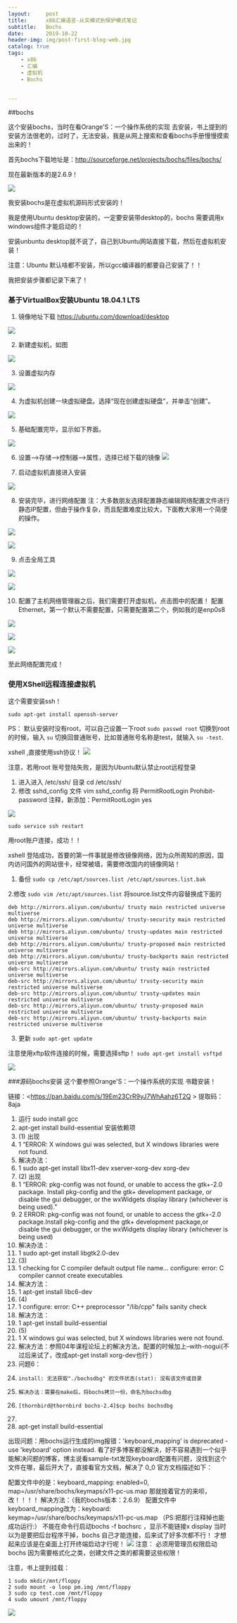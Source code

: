 ```yaml
---
layout:     post
title:      x86汇编语言-从实模式到保护模式笔记
subtitle:   Bochs
date:       2019-10-22
header-img: img/post-first-blog-web.jpg
catalog: true
tags:
    - x86
    - 汇编
    - 虚拟机
    - Bochs
    
    
---
```

##bochs

这个安装bochs，当时在看Orange'S：一个操作系统的实现 去安装，书上提到的安装方法很老的，过时了，无法安装，我是从网上搜索和查看bochs手册慢慢摸索出来的！

首先bochs下载地址是：<http://sourceforge.net/projects/bochs/files/bochs/>

现在最新版本的是2.6.9！

![](https://raw.githubusercontent.com/dbb4560/StorePicturebed/master/wirtePicture/20191022210708.png)

我安装bochs是在虚拟机源码形式安装的！

我是使用Ubuntu desktop安装的，一定要安装带desktop的，bochs 需要调用x windows组件才能启动的！

安装unbuntu desktop就不说了，自己到Ubuntu网站直接下载，然后在虚拟机安装！

注意：Ubuntu 默认啥都不安装，所以gcc编译器的都要自己安装了！！

我把安装步骤都记录下来了！

### 基于VirtualBox安装Ubuntu 18.04.1 LTS

1. 镜像地址下载 <https://ubuntu.com/download/desktop>

![](https://raw.githubusercontent.com/dbb4560/StorePicturebed/master/wirtePicture/20191022211625.png)


2. 新建虚拟机，如图

![](https://raw.githubusercontent.com/dbb4560/StorePicturebed/master/wirtePicture/20191022211830.png)

3. 设置虚拟内存

![](https://raw.githubusercontent.com/dbb4560/StorePicturebed/master/wirtePicture/20191022211927.png)

4. 为虚拟机创建一块虚拟硬盘。选择“现在创建虚拟硬盘”，并单击“创建”。

![](https://raw.githubusercontent.com/dbb4560/StorePicturebed/master/wirtePicture/20191022212045.png)

5. 基础配置完毕，显示如下界面。

![](https://raw.githubusercontent.com/dbb4560/StorePicturebed/master/wirtePicture/20191022212240.png)

6. 设置-->存储-->控制器-->属性，选择已经下载的镜像
![](https://raw.githubusercontent.com/dbb4560/StorePicturebed/master/wirtePicture/20191022212331.png)

7. 启动虚拟机直接进入安装

![](https://raw.githubusercontent.com/dbb4560/StorePicturebed/master/wirtePicture/20191022212522.png)


8. 安装完毕，进行网络配置
注：大多数朋友选择配置静态编辑网络配置文件进行静态IP配置，但由于操作复杂，而且配置难度比较大，下面教大家用一个简便的操作。

![](https://raw.githubusercontent.com/dbb4560/StorePicturebed/master/wirtePicture/20191022212624.png)

![](https://raw.githubusercontent.com/dbb4560/StorePicturebed/master/wirtePicture/20191022212649.png)

9. 点击全局工具

![](https://raw.githubusercontent.com/dbb4560/StorePicturebed/master/wirtePicture/20191022213103.png)

![](https://raw.githubusercontent.com/dbb4560/StorePicturebed/master/wirtePicture/20191022213147.png)

10. 配置了主机网络管理器之后，我们需要打开虚拟机，点击图中的配置！
配置Ethernet，第一个默认不需要配置，只需要配置第二个，例如我的是enp0s8

![](https://raw.githubusercontent.com/dbb4560/StorePicturebed/master/wirtePicture/20191022214843.png)

![](https://raw.githubusercontent.com/dbb4560/StorePicturebed/master/wirtePicture/20191022214926.png)

![](https://raw.githubusercontent.com/dbb4560/StorePicturebed/master/wirtePicture/20191022215336.png)


至此网络配置完成！

### 使用XShell远程连接虚拟机

这个需要安装ssh！

`sudo apt-get install openssh-server`

PS： 默认安装时没有root，可以自己设置一下root 
`sudo passwd root` 
切换到root的时候，输入 `su`
切换回普通账号，比如普通账号名称是test，就输入 ` su -test `.

xshell ,直接使用ssh协议！
![](https://raw.githubusercontent.com/dbb4560/StorePicturebed/master/wirtePicture/20191022220432.png)

注意，若用root 账号登陆失败，是因为Ubuntu默认禁止root远程登录
1.	进入进入 /etc/ssh/ 目录  cd /etc/ssh/
2.	修改 sshd_config 文件 vim sshd_config
将 PermitRootLogin Prohibit-password 注释，新添加：PermitRootLogin yes

![](https://raw.githubusercontent.com/dbb4560/StorePicturebed/master/wirtePicture/20191022221618.png)

`sudo service ssh restart`

用root账户连接，成功！！


xshell 登陆成功，首要的第一件事就是修改镜像网络，因为众所周知的原因，国内访问国外的网站很卡，经常被墙，需要修改国内的镜像网站！

1. 备份
`sudo cp /etc/apt/sources.list /etc/apt/sources.list.bak `

2.修改
`sudo vim /etc/apt/sources.list`
将source.list文件内容替换成下面的
```
deb http://mirrors.aliyun.com/ubuntu/ trusty main restricted universe multiverse
deb http://mirrors.aliyun.com/ubuntu/ trusty-security main restricted universe multiverse
deb http://mirrors.aliyun.com/ubuntu/ trusty-updates main restricted universe multiverse
deb http://mirrors.aliyun.com/ubuntu/ trusty-proposed main restricted universe multiverse
deb http://mirrors.aliyun.com/ubuntu/ trusty-backports main restricted universe multiverse
deb-src http://mirrors.aliyun.com/ubuntu/ trusty main restricted universe multiverse
deb-src http://mirrors.aliyun.com/ubuntu/ trusty-security main restricted universe multiverse
deb-src http://mirrors.aliyun.com/ubuntu/ trusty-updates main restricted universe multiverse
deb-src http://mirrors.aliyun.com/ubuntu/ trusty-proposed main restricted universe multiverse
deb-src http://mirrors.aliyun.com/ubuntu/ trusty-backports main restricted universe multiverse

```

3. 更新
`sudo apt-get update`

注意使用xftp软件连接的时候，需要选择sftp！
`sudo apt-get install vsftpd`

![](https://raw.githubusercontent.com/dbb4560/StorePicturebed/master/wirtePicture/20191022221716.png)


###源码bochs安装
这个要参照Orange'S：一个操作系统的实现 书籍安装！

链接：<https://pan.baidu.com/s/19Em23CrR9yJ7WhAahz6T2Q >
提取码：8aja 


1.	运行 sudo install gcc
2.	apt-get install build-essential 安装依赖项
3.	(1) 出现
4.	1 “ERROR: X windows gui was selected, but X windows libraries were not found.
5.	解决办法：
6.	1 sudo apt-get install libx11-dev xserver-xorg-dev xorg-dev
7.	(2) 出现
8.	1 “ERROR: pkg-config was not found, or unable to access the gtk+-2.0 package. Install pkg-config and the gtk+ development package, or disable the gui debugger, or the wxWidgets display library (whichever is being used).”
9.	2 ERROR: pkg-config was not found, or unable to access the gtk+-2.0 package.Install pkg-config and the gtk+ development package,or disable the gui debugger, or the wxWidgets display library (whichever is being used)
10.	解决办法：
11.	1 sudo apt-get install libgtk2.0-dev
12.	(3)
13.	1 checking for C compiler default output file name… configure: error: C compiler cannot create executables
14.	解决方法：
15.	1 apt-get install libc6-dev
16.	(4)
17.	1 configure: error: C++ preprocessor "/lib/cpp" fails sanity check
18.	解决方法：
19.	1 apt-get install build-essential
20.	(5)
21.	1 X windows gui was selected, but X windows libraries were not found.
22.	解决方法：参照04年课程论坛上的解决方法，配置的时候加上–with-nogui(不过后来试了，改成apt-get install xorg-dev也行 ）
23.	问题6：
24.	    install: 无法获取"./bochsdbg" 的文件状态(stat): 没有该文件或目录
25.	    解决办法：需要在make后，将bochs拷贝一份，命名为bochsdbg
26.	    [thornbird@thornbird bochs-2.4]$cp bochs bochsdbg
27.	
28.	apt-get install build-essential


出现问题：用bochs运行生成的img报错：'keyboard_mapping' is deprecated - use 'keyboard' option instead.
看了好多博客都没解决，好不容易遇到一个似乎能解决问题的博客，博主说看sample-txt发现keyboard配置有问题，没找到这个文件在哪，最后开大了，直接看官方文档，解决了 0_0
官方文档描述如下：
 
配置文件中的是：keyboard_mapping: enabled=0, map=/usr/share/bochs/keymaps/x11-pc-us.map
那就按着官方的来呗，改！！！！
解决方法：（我的bochs版本：2.6.9）
配置文件中keyboard_mapping改为：keyboard:  keymap=/usr/share/bochs/keymaps/x11-pc-us.map
（PS:把那行注释掉也能成功运行:）
不能在命令行启动bochs -f bochsrc ，显示不能链接x display
 当时以为是要把后台程序干掉，bochs 自己才能连接，后来试了好多次都不行！
才想起来应该是在桌面上打开终端启动才行呢！
![](https://raw.githubusercontent.com/dbb4560/StorePicturebed/master/wirtePicture/20191022224807.png)
注意： 必须用管理员权限启动bochs 因为需要格式化之类，创建文件之类的都需要这些权限！

注意，书上提到挂载：

```
1 sudo mkdir/mnt/floppy
2 sudo mount -o loop pm.img /mnt/floppy
3 sudo cp test.com /mnt/floppy
4 sudo umount /mnt/floppy
```
![](https://raw.githubusercontent.com/dbb4560/StorePicturebed/master/wirtePicture/20191022224946.png)
